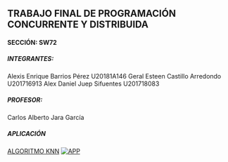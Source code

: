 ## TRABAJO FINAL DE PROGRAMACIÓN CONCURRENTE Y DISTRIBUIDA
#### SECCIÓN: SW72

##### INTEGRANTES:
Alexis Enrique Barrios Pérez U20181A146
Geral Esteen Castillo Arredondo U201716913
Alex Daniel Juep Sifuentes U201718083 

##### PROFESOR:
Carlos Alberto Jara García

##### APLICACIÓN
[ALGORITMO KNN](https://alextron0102.github.io/TA2-Go-API/ "ALGORITMO KNN")
[![APP](https://i.ibb.co/WK9msLn/REPOSITORIO-KNN.png "APP")](https://i.ibb.co/WK9msLn/REPOSITORIO-KNN.png "APP")
